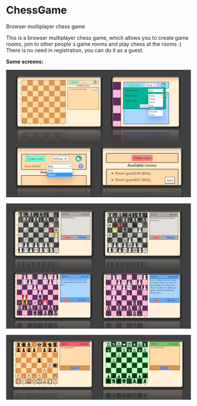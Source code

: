 # ChessGame
Browser multiplayer chess game

This is a browser multiplayer chess game, which allows you to create game rooms, join to other people`s game rooms and play chess at the rooms :) There is no need in registration, you can do it as a guest. 

__Some screens:__

![screen1](/screenshots/screen1.png)

![screen2](/screenshots/screen2.png)

![screen3](/screenshots/screen3.png)

